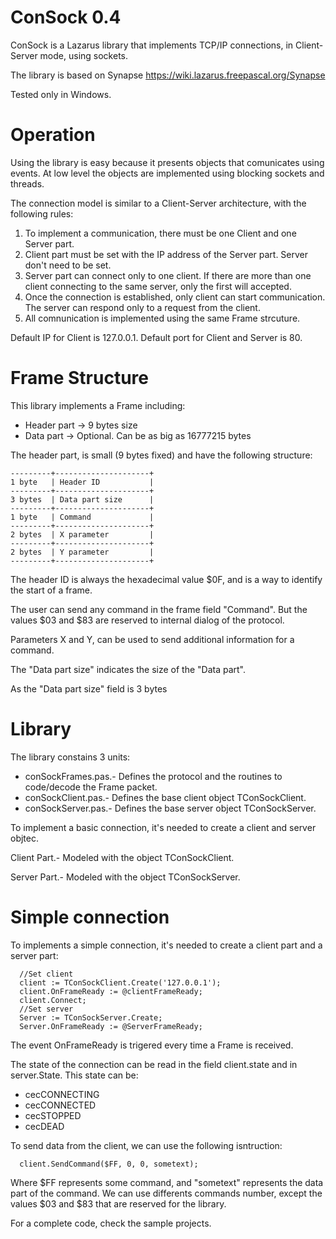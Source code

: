 ConSock 0.4
===========

ConSock is a Lazarus library that implements TCP/IP connections, in Client-Server mode, using sockets.

The library is based on Synapse https://wiki.lazarus.freepascal.org/Synapse

Tested only in Windows.

# Operation

Using the library is easy because it presents objects that comunicates using events. At low level the objects are implemented using blocking sockets and threads.

The connection model is similar to a Client-Server architecture, with the following rules:

1. To implement a communication, there must be one Client and one Server part.
2. Client part must be set with the IP address of the Server part. Server don't need to be set.
3. Server part can connect only to one client. If there are more than one client connecting to the same server, only the first will accepted.
4. Once the connection is established, only client can start communication. The server can respond only to a request from the client.
5. All comnunication is implemented using the same Frame strcuture.

Default IP for Client is 127.0.0.1.
Default port for Client and Server is 80.

# Frame Structure

This library implements a Frame including:

* Header part -> 9 bytes size
* Data part -> Optional. Can be as big as 16777215 bytes

The header part, is small (9 bytes fixed) and have the following structure:

```
---------+---------------------+
1 byte   | Header ID           |
---------+---------------------+
3 bytes  | Data part size      | 
---------+---------------------+
1 byte   | Command             | 
---------+---------------------+
2 bytes  | X parameter         | 
---------+---------------------+
2 bytes  | Y parameter         | 
---------+---------------------+
```

The header ID is always the hexadecimal value $0F, and is a way to identify the start of a frame.

The user can send any command in the frame field "Command". But the values $03 and $83 are reserved to internal dialog of the protocol.

Parameters X and Y, can be used to send additional information for a command.

The "Data part size" indicates the size of the "Data part".

As the "Data part size" field is 3 bytes 

# Library

The library constains 3 units:

* conSockFrames.pas.- Defines the protocol and the routines to code/decode the Frame packet.
* conSockClient.pas.- Defines the base client object TConSockClient.
* conSockServer.pas.- Defines the base server object TConSockServer.


To implement a basic connection, it's needed to create a client and server objtec.

Client Part.- Modeled with the object TConSockClient.

Server Part.- Modeled with the object TConSockServer.

# Simple connection

To implements a simple connection, it's needed to create a client part and a server part:

```
  //Set client
  client := TConSockClient.Create('127.0.0.1');
  client.OnFrameReady := @clientFrameReady;
  client.Connect;
  //Set server
  Server := TConSockServer.Create;
  Server.OnFrameReady := @ServerFrameReady;
```

The event OnFrameReady is trigered every time a Frame is received.

The state of the connection can be read in the field client.state and in server.State. This state can be:

* cecCONNECTING
* cecCONNECTED
* cecSTOPPED
* cecDEAD

To send data from the client, we can use the following isntruction:

```
  client.SendCommand($FF, 0, 0, sometext);
```
  
Where $FF represents some command, and "sometext" represents the data part of the command. We can use differents commands number, except the values $03 and $83 that are reserved for the library.
 
For a complete code, check the sample projects.